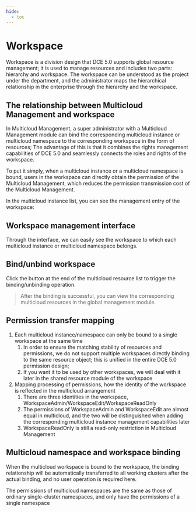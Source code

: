 ```yaml
---
hide:
  - toc
---
```


# Workspace

Workspace is a division design that DCE 5.0 supports global resource management; it is used to manage resources and includes two parts: hierarchy and workspace.
The workspace can be understood as the project under the department, and the administrator maps the hierarchical relationship in the enterprise through the hierarchy and the workspace.

## The relationship between Multicloud Management and workspace

In Multicloud Management, a super administrator with a Multicloud Management module can bind the corresponding multicloud instance or multicloud namespace to the corresponding workspace in the form of resources;
The advantage of this is that it combines the rights management capabilities of DCE 5.0 and seamlessly connects the roles and rights of the workspace.

To put it simply, when a multicloud instance or a multicloud namespace is bound, users in the workspace can directly obtain the permission of the Multicloud Management, which reduces the permission transmission cost of the Multicloud Management.

In the multicloud instance list, you can see the management entry of the workspace:

<!--screenshot-->

## Workspace management interface

Through the interface, we can easily see the workspace to which each multicloud instance or multicloud namespace belongs.

<!--screenshot-->

## Bind/unbind workspace

Click the button at the end of the multicloud resource list to trigger the binding/unbinding operation.

<!--screenshot-->

> After the binding is successful, you can view the corresponding multicloud resources in the global management module.

## Permission transfer mapping

1. Each multicloud instance/namespace can only be bound to a single workspace at the same time
    1. In order to ensure the matching stability of resources and permissions, we do not support multiple workspaces directly binding to the same resource object; this is unified in the entire DCE 5.0 permission design;
    2. If you want it to be used by other workspaces, we will deal with it later in the shared resource module of the workspace
2. Mapping processing of permissions, how the identity of the workspace is reflected in the multicloud arrangement
    1. There are three identities in the workspace, WorkspaceAdmin/WorkspaceEdit/WorkspaceReadOnly
    2. The permissions of WorkspaceAdmin and WorkspaceEdit are almost equal in multicloud, and the two will be distinguished when adding the corresponding multicloud instance management capabilities later
    3. WorkspaceReadOnly is still a read-only restriction in Multicloud Management

## Multicloud namespace and workspace binding

When the multicloud workspace is bound to the workspace, the binding relationship will be automatically transferred to all working clusters after the actual binding, and no user operation is required here.

The permissions of multicloud namespaces are the same as those of ordinary single-cluster namespaces, and only have the permissions of a single namespace